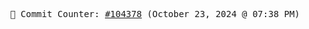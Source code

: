 <p align="center">
    <samp>
        📮 Commit Counter: <a href="https://github.com/Javascript-void0/Javascript-void0/commits/main">#104378</a> (October 23, 2024 @ 07:38 PM)
    </samp>
</p>